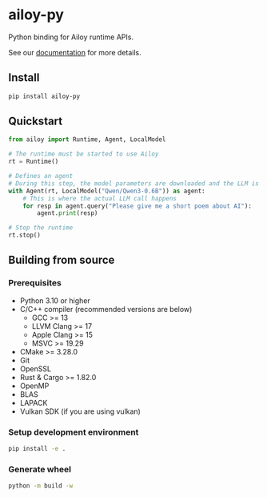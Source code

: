 # ailoy-py

Python binding for Ailoy runtime APIs.

See our [documentation](https://brekkylab.github.io/ailoy) for more details.

## Install

```bash
pip install ailoy-py
```

## Quickstart

```python
from ailoy import Runtime, Agent, LocalModel

# The runtime must be started to use Ailoy
rt = Runtime()

# Defines an agent
# During this step, the model parameters are downloaded and the LLM is set up for execution
with Agent(rt, LocalModel("Qwen/Qwen3-0.6B")) as agent:
    # This is where the actual LLM call happens
    for resp in agent.query("Please give me a short poem about AI"):
        agent.print(resp)

# Stop the runtime
rt.stop()
```

## Building from source

### Prerequisites

- Python 3.10 or higher
- C/C++ compiler
  (recommended versions are below)
  - GCC >= 13
  - LLVM Clang >= 17
  - Apple Clang >= 15
  - MSVC >= 19.29
- CMake >= 3.28.0
- Git
- OpenSSL
- Rust & Cargo >= 1.82.0
- OpenMP
- BLAS
- LAPACK
- Vulkan SDK (if you are using vulkan)


### Setup development environment

```bash
pip install -e .
```

### Generate wheel

```bash
python -m build -w
```

